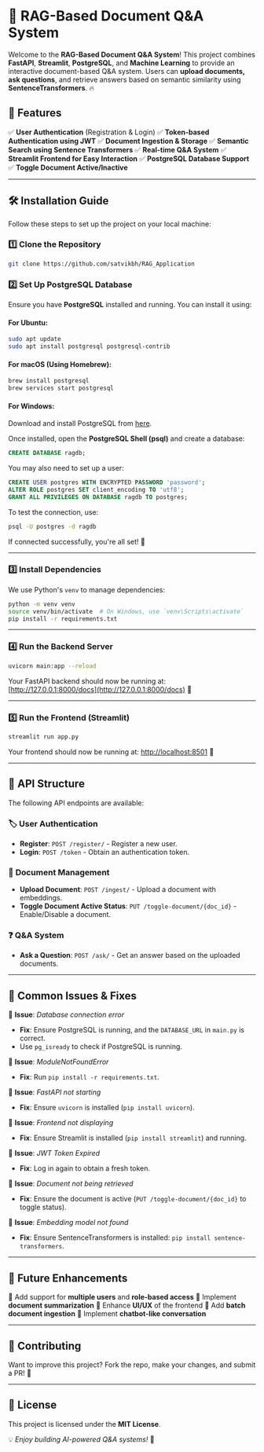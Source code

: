 # 🚀 RAG-Based Document Q&A System

Welcome to the **RAG-Based Document Q&A System**! This project combines **FastAPI**, **Streamlit**, **PostgreSQL**, and **Machine Learning** to provide an interactive document-based Q&A system. Users can **upload documents, ask questions**, and retrieve answers based on semantic similarity using **SentenceTransformers**. 🔥

## 📌 Features
✅ **User Authentication** (Registration & Login)
✅ **Token-based Authentication using JWT**
✅ **Document Ingestion & Storage**
✅ **Semantic Search using Sentence Transformers**
✅ **Real-time Q&A System**
✅ **Streamlit Frontend for Easy Interaction**
✅ **PostgreSQL Database Support**
✅ **Toggle Document Active/Inactive**

---

## 🛠️ Installation Guide
Follow these steps to set up the project on your local machine:

### 1️⃣ Clone the Repository
```sh
git clone https://github.com/satvikbh/RAG_Application
```

### 2️⃣ Set Up PostgreSQL Database
Ensure you have **PostgreSQL** installed and running. You can install it using:

#### For Ubuntu:
```sh
sudo apt update
sudo apt install postgresql postgresql-contrib
```

#### For macOS (Using Homebrew):
```sh
brew install postgresql
brew services start postgresql
```

#### For Windows:
Download and install PostgreSQL from [here](https://www.postgresql.org/download/).

Once installed, open the **PostgreSQL Shell (psql)** and create a database:
```sql
CREATE DATABASE ragdb;
```
You may also need to set up a user:
```sql
CREATE USER postgres WITH ENCRYPTED PASSWORD 'password';
ALTER ROLE postgres SET client_encoding TO 'utf8';
GRANT ALL PRIVILEGES ON DATABASE ragdb TO postgres;
```

To test the connection, use:
```sh
psql -U postgres -d ragdb
```
If connected successfully, you're all set! 🎯

---

### 3️⃣ Install Dependencies
We use Python's `venv` to manage dependencies:
```sh
python -m venv venv
source venv/bin/activate  # On Windows, use `venv\Scripts\activate`
pip install -r requirements.txt
```

---

### 4️⃣ Run the Backend Server
```sh
uvicorn main:app --reload
```
Your FastAPI backend should now be running at: [http://127.0.0.1:8000/docs](http://127.0.0.1:8000/docs) 🎯

---

### 5️⃣ Run the Frontend (Streamlit)
```sh
streamlit run app.py
```
Your frontend should now be running at: [http://localhost:8501](http://localhost:8501) 🎨

---

## 🔑 API Structure
The following API endpoints are available:

### 🏷️ **User Authentication**
- **Register**: `POST /register/` - Register a new user.
- **Login**: `POST /token` - Obtain an authentication token.

### 📄 **Document Management**
- **Upload Document**: `POST /ingest/` - Upload a document with embeddings.
- **Toggle Document Active Status**: `PUT /toggle-document/{doc_id}` - Enable/Disable a document.

### ❓ **Q&A System**
- **Ask a Question**: `POST /ask/` - Get an answer based on the uploaded documents.

---

## 🐞 Common Issues & Fixes

🔹 **Issue**: *Database connection error*
   - **Fix**: Ensure PostgreSQL is running, and the `DATABASE_URL` in `main.py` is correct.
   - Use `pg_isready` to check if PostgreSQL is running.

🔹 **Issue**: *ModuleNotFoundError*
   - **Fix**: Run `pip install -r requirements.txt`.

🔹 **Issue**: *FastAPI not starting*
   - **Fix**: Ensure `uvicorn` is installed (`pip install uvicorn`).

🔹 **Issue**: *Frontend not displaying*
   - **Fix**: Ensure Streamlit is installed (`pip install streamlit`) and running.

🔹 **Issue**: *JWT Token Expired*
   - **Fix**: Log in again to obtain a fresh token.

🔹 **Issue**: *Document not being retrieved*
   - **Fix**: Ensure the document is active (`PUT /toggle-document/{doc_id}` to toggle status).

🔹 **Issue**: *Embedding model not found*
   - **Fix**: Ensure SentenceTransformers is installed: `pip install sentence-transformers`.

---

## 🎯 Future Enhancements
🔹 Add support for **multiple users** and **role-based access**
🔹 Implement **document summarization**
🔹 Enhance **UI/UX** of the frontend
🔹 Add **batch document ingestion**
🔹 Implement **chatbot-like conversation**

---

## 🤝 Contributing
Want to improve this project? Fork the repo, make your changes, and submit a PR! 🎉

---

## 📜 License
This project is licensed under the **MIT License**.

💡 *Enjoy building AI-powered Q&A systems!* 🚀

